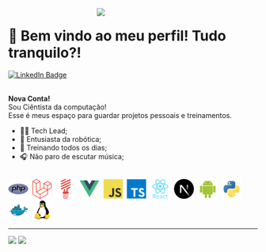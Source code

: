 <img src = "banner.gif" width = "325px" align = "right">

# 🎯 Bem vindo ao meu perfil! Tudo tranquilo?!
  <div id="badges">
  <a href="https://www.linkedin.com/in/matheus-ramos-744aa8170">
    <img src="https://img.shields.io/badge/LinkedIn-blue?style=for-the-badge&logo=linkedin&logoColor=white" alt="LinkedIn Badge"/>
  </a>
</div><br>

<b>Nova Conta!</b><br>
Sou Ciêntista da computação! <br>
Esse é meus espaço para guardar projetos pessoais e treinamentos.

- 🧑‍💻 Tech Lead;
- 🤖 Entusiasta da robótica;
- 💪 Treinando todos os dias;
- 🎧 Não paro de escutar música;
<br>

<div>
  <img src="https://github.com/devicons/devicon/blob/master/icons/php/php-original.svg" title="php" alt="php" width="40" height="40"/>&nbsp;
  <img src="https://github.com/devicons/devicon/blob/master/icons/laravel/laravel-original.svg" title="laravel" alt="laravel" width="40" height="40"/>&nbsp;
  <img src="https://github.com/devicons/devicon/blob/master/icons/lumen/lumen-original.svg" title="lumen" alt="lumen" width="40" height="40"/>&nbsp;
  <img src="https://github.com/devicons/devicon/blob/master/icons/vuejs/vuejs-original.svg" title="react" alt="react" width="40" height="40"/>&nbsp;
  <img src="https://github.com/devicons/devicon/blob/master/icons/javascript/javascript-original.svg" title="javascript" alt="javascript" width="40" height="40"/>&nbsp;
  <img src="https://github.com/devicons/devicon/blob/master/icons/typescript/typescript-original.svg" title="typescript" alt="typescript" width="40" height="40"/>&nbsp;
  <img src="https://github.com/devicons/devicon/blob/master/icons/react/react-original-wordmark.svg" title="react" alt="react" width="40" height="40"/>&nbsp;
  <img src="https://github.com/devicons/devicon/blob/master/icons/nextjs/nextjs-original.svg" title="nextjs" alt="nextjs" width="40" height="40"/>&nbsp;
  <img src="https://github.com/devicons/devicon/blob/master/icons/android/android-plain.svg" title="android" alt="android" width="40" height="40"/>&nbsp;
  <img src="https://github.com/devicons/devicon/blob/master/icons/python/python-original.svg" title="python" alt="python" width="40" height="40"/>&nbsp;
  <img src="https://github.com/devicons/devicon/blob/master/icons/docker/docker-original.svg" title="docker" alt="docker" width="40" height="40"/>&nbsp;
  <img src="https://github.com/devicons/devicon/blob/master/icons/linux/linux-original.svg" title="linux" alt="linux" width="40" height="40"/>&nbsp;
</div>

---


<div align = "left">
<img height = "200em" src="https://github-readme-stats.vercel.app/api/top-langs/?username=matheusramosprog&show_icons=true&theme=bear&count_private=true"/>
<img height = "200em" src="https://github-readme-stats.vercel.app/api?username=matheusramosprog&show_icons=true&show_icons=true&theme=bear&count_private=true" />
</div>
